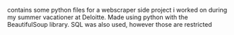 contains some python files for a webscraper side project i worked on during my summer vacationer at Deloitte. Made using python with the BeautifulSoup library. SQL was also used, however those are restricted
